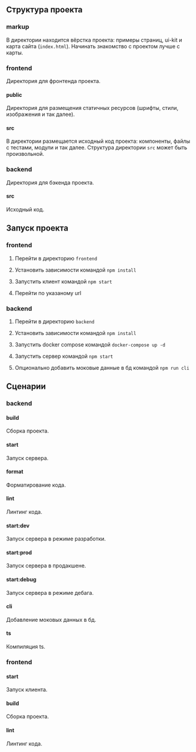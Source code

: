 ## Структура проекта

### markup

В директории находится вёрстка проекта: примеры страниц, ui-kit и карта сайта (`index.html`). Начинать знакомство с проектом лучше с карты.

### frontend

Директория для фронтенда проекта.

#### public

Директория для размещения статичных ресурсов (шрифты, стили, изображения и так далее).

#### src

В директории размещается исходный код проекта: компоненты, файлы с тестами, модули и так далее. Структура директории `src` может быть произвольной.

### backend

Директория для бэкенда проекта.

#### src

Исходный код.

## Запуск проекта

### frontend

1. Перейти в директорию `frontend`

2. Установить зависимости командой `npm install`

3. Запустить клиент командой `npm start`

4. Перейти по указаному url

### backend

1. Перейти в директорию `backend`

2. Установить зависимости командой `npm install`

3. Запустить docker compose командой `docker-compose up -d`

4. Запустить сервер командой `npm start`

5. Опционально добавить моковые данные в бд командой `npm run cli`

## Сценарии

### backend

#### build

Сборка проекта.

#### start

Запуск сервера.

#### format

Форматирование кода.

#### lint

Линтинг кода.

#### start:dev

Запуск сервера в режиме разработки.

#### start:prod

Запуск сервера в продакшене.

#### start:debug

Запуск сервера в режиме дебага.

#### cli

Добавление моковых данных в бд.

#### ts

Компиляция ts.

### frontend

#### start

Запуск клиента.

#### build

Сборка проекта.

#### lint

Линтинг кода.
